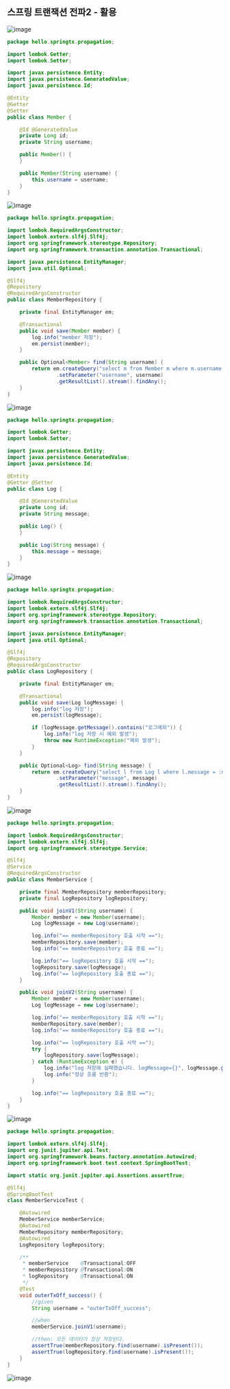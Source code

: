 ## **스프링 트랜잭션 전파2 - 활용**

![image](https://user-images.githubusercontent.com/79301439/211313763-63f4fd2e-5866-4c7a-9491-1fc7aa765f4c.png)

```java
package hello.springtx.propagation;

import lombok.Getter;
import lombok.Setter;

import javax.persistence.Entity;
import javax.persistence.GeneratedValue;
import javax.persistence.Id;

@Entity
@Getter
@Setter
public class Member {

    @Id @GeneratedValue
    private Long id;
    private String username;

    public Member() {
    }

    public Member(String username) {
        this.username = username;
    }
}
```

![image](https://user-images.githubusercontent.com/79301439/211313914-08e2bb29-d30e-40a1-ac8e-6da9c06b7e76.png)

```java
package hello.springtx.propagation;

import lombok.RequiredArgsConstructor;
import lombok.extern.slf4j.Slf4j;
import org.springframework.stereotype.Repository;
import org.springframework.transaction.annotation.Transactional;

import javax.persistence.EntityManager;
import java.util.Optional;

@Slf4j
@Repository
@RequiredArgsConstructor
public class MemberRepository {

    private final EntityManager em;

    @Transactional
    public void save(Member member) {
        log.info("member 저장");
        em.persist(member);
    }

    public Optional<Member> find(String username) {
        return em.createQuery("select m from Member m where m.username = :username", Member.class)
                .setParameter("username", username)
                .getResultList().stream().findAny();
    }
}
```

![image](https://user-images.githubusercontent.com/79301439/211313992-94b60873-739e-4c8e-bd12-22371767622e.png)

```java
package hello.springtx.propagation;

import lombok.Getter;
import lombok.Setter;

import javax.persistence.Entity;
import javax.persistence.GeneratedValue;
import javax.persistence.Id;

@Entity
@Getter @Setter
public class Log {

    @Id @GeneratedValue
    private Long id;
    private String message;

    public Log() {
    }

    public Log(String message) {
        this.message = message;
    }
}
```

![image](https://user-images.githubusercontent.com/79301439/211314072-983c2bab-5456-434c-b955-6dcef0bc6d16.png)

```java
package hello.springtx.propagation;

import lombok.RequiredArgsConstructor;
import lombok.extern.slf4j.Slf4j;
import org.springframework.stereotype.Repository;
import org.springframework.transaction.annotation.Transactional;

import javax.persistence.EntityManager;
import java.util.Optional;

@Slf4j
@Repository
@RequiredArgsConstructor
public class LogRepository {

    private final EntityManager em;

    @Transactional
    public void save(Log logMessage) {
        log.info("log 저장");
        em.persist(logMessage);

        if (logMessage.getMessage().contains("로그예외")) {
            log.info("log 저장 시 예외 발생");
            throw new RuntimeException("예외 발생");
        }
    }

    public Optional<Log> find(String message) {
        return em.createQuery("select l from Log l where l.message = :message", Log.class)
                .setParameter("message", message)
                .getResultList().stream().findAny();
    }
}
```

![image](https://user-images.githubusercontent.com/79301439/211314189-cc047010-4cc9-458e-ba38-2695624a9962.png)

```java
package hello.springtx.propagation;

import lombok.RequiredArgsConstructor;
import lombok.extern.slf4j.Slf4j;
import org.springframework.stereotype.Service;

@Slf4j
@Service
@RequiredArgsConstructor
public class MemberService {

    private final MemberRepository memberRepository;
    private final LogRepository logRepository;

    public void joinV1(String username) {
        Member member = new Member(username);
        Log logMessage = new Log(username);

        log.info("== memberRepository 호출 시작 ==");
        memberRepository.save(member);
        log.info("== memberRepository 호출 종료 ==");

        log.info("== logRepository 호출 시작 ==");
        logRepository.save(logMessage);
        log.info("== logRepository 호출 종료 ==");
    }

    public void joinV2(String username) {
        Member member = new Member(username);
        Log logMessage = new Log(username);

        log.info("== memberRepository 호출 시작 ==");
        memberRepository.save(member);
        log.info("== memberRepository 호출 종료 ==");

        log.info("== logRepository 호출 시작 ==");
        try {
            logRepository.save(logMessage);
        } catch (RuntimeException e) {
            log.info("log 저장에 실패했습니다. logMessage={}", logMessage.getMessage());
            log.info("정상 흐름 반환");
        }

        log.info("== logRepository 호출 종료 ==");
    }
}
```

![image](https://user-images.githubusercontent.com/79301439/211314293-219aa82f-b549-4870-b1d0-567fb0c1e0e1.png)

```java
package hello.springtx.propagation;

import lombok.extern.slf4j.Slf4j;
import org.junit.jupiter.api.Test;
import org.springframework.beans.factory.annotation.Autowired;
import org.springframework.boot.test.context.SpringBootTest;

import static org.junit.jupiter.api.Assertions.assertTrue;

@Slf4j
@SpringBootTest
class MemberServiceTest {

    @Autowired
    MemberService memberService;
    @Autowired
    MemberRepository memberRepository;
    @Autowired
    LogRepository logRepository;

    /**
     * memberService    @Transactional:OFF
     * memberRepository @Transactional:ON
     * logRepository    @Transactional:ON
     */
    @Test
    void outerTxOff_success() {
        //given
        String username = "outerTxOff_success";

        //when
        memberService.joinV1(username);

        //then: 모든 데이터가 정상 저장된다.
        assertTrue(memberRepository.find(username).isPresent());
        assertTrue(logRepository.find(username).isPresent());
    }
}
```

![image](https://user-images.githubusercontent.com/79301439/211314537-e9727c53-000d-453a-a6cf-12e779447bd1.png)
